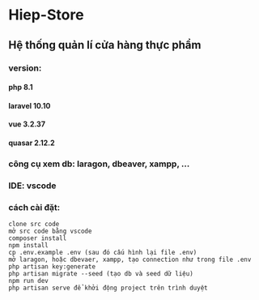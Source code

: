 # Hiep-Store
## Hệ thống quản lí cửa hàng thực phẩm

### version:
#### php 8.1
#### laravel 10.10
#### vue 3.2.37
#### quasar 2.12.2

### công cụ xem db: laragon, dbeaver, xampp, ...
### IDE: vscode

### cách cài đặt:
    clone src code
    mở src code bằng vscode
    composer install
    npm install
    cp .env.example .env (sau đó cấu hình lại file .env)
    mở laragon, hoặc dbevaer, xampp, tạo connection như trong file .env 
    php artisan key:generate
    php artisan migrate --seed (tạo db và seed dữ liệu)
    npm run dev
    php artisan serve để khởi động project trên trình duyệt

